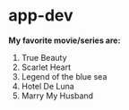# app-dev
**My favorite movie/series are:**
1. True Beauty
2. Scarlet Heart
3. Legend of the blue sea
4. Hotel De Luna
5. Marry My Husband
